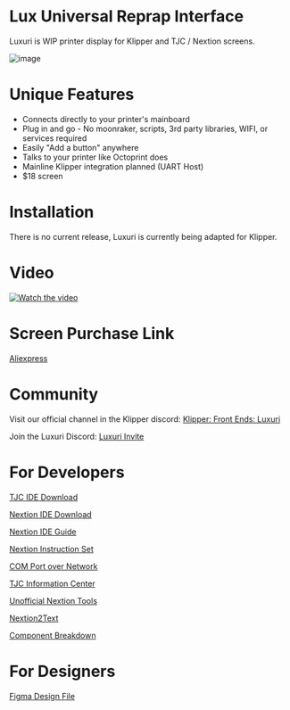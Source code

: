 # Lux Universal Reprap Interface
Luxuri is WIP printer display for Klipper and TJC / Nextion screens.

![image](https://github.com/klack/Luxuri/assets/4606571/2fc1880a-c6df-40fa-8272-14ff136247fa)

# Unique Features
* Connects directly to your printer's mainboard
* Plug in and go - No moonraker, scripts, 3rd party libraries, WIFI, or services required
* Easily "Add a button" anywhere
* Talks to your printer like Octoprint does
* Mainline Klipper integration planned (UART Host)
* $18 screen

# Installation
There is no current release, Luxuri is currently being adapted for Klipper.

# Video
[![Watch the video](https://img.youtube.com/vi/txyAyR8ZIuo/0.jpg)](https://youtu.be/txyAyR8ZIuo)

# Screen Purchase Link
[Aliexpress](https://www.aliexpress.us/item/3256804492446621.html)

# Community
Visit our official channel in the Klipper discord:
[Klipper: Front Ends: Luxuri](https://discord.com/channels/431557959978450984/1214298938027417670)

Join the Luxuri Discord:
[Luxuri Invite](https://discord.gg/w8gMzQq8Bp)

# For Developers
[TJC IDE Download](http://wiki.tjc1688.com/download/usart_hmi.html)

[Nextion IDE Download](https://nextion.tech/nextion-editor/)

[Nextion IDE Guide](https://nextion.tech/editor_guide/)

[Nextion Instruction Set](https://nextion.tech/instruction-set/)

[COM Port over Network](https://gist.github.com/DraTeots/e0c669608466470baa6c)

[TJC Information Center](http://wiki.tjc1688.com/)

[Unofficial Nextion Tools](https://github.com/UNUF/nxt-doc)

[Nextion2Text](https://github.com/MMMZZZZ/Nextion2Text)

[Component Breakdown](https://www.lyonscomputer.com.au/Electronic-Devices/Nextion-HMI-LCD-Display/Nextion-HMI-LCD-Display.html)

# For Designers
[Figma Design File](https://www.figma.com/file/EyI1PK9B1Jf0NWM5m0xf2W/)
